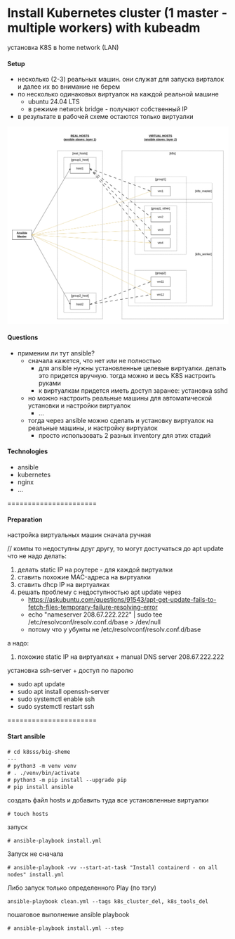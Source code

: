 # Install Kubernetes cluster (1 master - multiple workers) with kubeadm

установка K8S в home network (LAN)

#### Setup
* несколько (2-3) реальных машин. они служат для запуска вирталок и далее их во внимание не берем
* по несколько одинаковых виртуалок на каждой реальной машине
    * ubuntu 24.04 LTS
    * в режиме network bridge - получают собственный IP
* в результате в рабочей схеме остаются только виртуалки

![do not forget to update pic when update the scheme file](res/k8s_scheme.png "initial scheme of k8s setup") <br>

#### Questions
* применим ли тут ansible?
    * сначала кажется, что нет или не полностью
        * для ansible нужны установленные целевые виртуалки. делать это придется вручную. тогда можно и весь K8S настроить руками
        * к виртуалкам придется иметь доступ заранее: установка sshd
    * но можно настроить реальные машины для автоматической установки и настройки виртуалок
        * ...
    * тогда через ansible можно сделать и установку виртуалок на реальные машины, и настройку виртуалок
        * просто использовать 2 разных inventory для этих стадий

#### Technologies
* ansible
* kubernetes
* nginx
* ...

======================

#### Preparation

настройка виртуальных машин сначала ручная

// компы то недоступны друг другу, то могут достучаться до apt update
что не надо делать:
1) делать static IP на роутере - для каждой виртуалки
2) ставить похожие MAC-адреса на виртуалки
3) ставить dhcp IP на виртуалках
4) решать проблему с недоступностью apt update через
    * https://askubuntu.com/questions/91543/apt-get-update-fails-to-fetch-files-temporary-failure-resolving-error
    * echo "nameserver 208.67.222.222" | sudo tee /etc/resolvconf/resolv.conf.d/base > /dev/null
    * потому что у убунты не /etc/resolvconf/resolv.conf.d/base

а надо:
1) похожие static IP на виртуалках + manual DNS server 208.67.222.222

установка ssh-server + доступ по паролю
* sudo apt update
* sudo apt install openssh-server
* sudo systemctl enable ssh
* sudo systemctl restart ssh

======================

#### Start ansible

```# git clone <this repo>
# cd k8sss/big-sheme
---
# python3 -m venv venv
# . ./venv/bin/activate
# python3 -m pip install --upgrade pip
# pip install ansible
```

создать файл hosts и добавить туда все установленные виртуалки
```
# touch hosts
```

запуск
```
# ansible-playbook install.yml
```

Запуск не сначала
```
# ansible-playbook -vv --start-at-task "Install containerd - on all nodes" install.yml
```

Либо запуск только определенного Play (по тэгу)
```
ansible-playbook clean.yml --tags k8s_cluster_del, k8s_tools_del
```

пошаговое выполнение ansible playbook
```
# ansible-playbook install.yml --step
```

